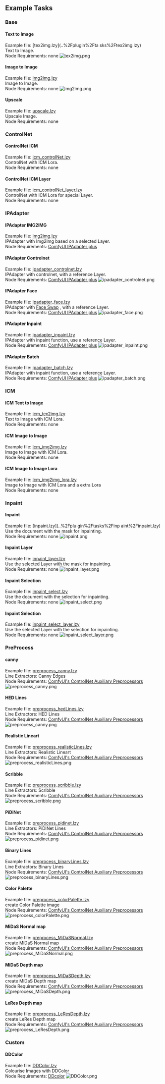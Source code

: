 ## Example Tasks

### Base
#### Text to Image
Example file: [tex2img.lzy](..%2Fplugin%2Fta sks%2Ftex2img.lzy) \
Text to Image. \
Node Requirements: none
![tex2img.png](..%2Fplugin%2Ftasks%2Ftex2img.png)

#### Image to Image
Example file: [img2img.lzy](..%2Fplugin%2Ftasks%2Fimg2img.lzy) \
Image to Image. \
Node Requirements: none
![img2img.png](..%2Fplugin%2Ftasks%2Fimg2img.png)

#### Upscale
Example file: [upscale.lzy](..%2Fplugin%2Ftasks%2Fupscale.lzy) \
Upscale Image. \
Node Requirements: none

### ControlNet
#### ControlNet ICM
Example file: [icm_controlNet.lzy](..%2Fplugin%2Ftasks%2Fcontrolnet%2Ficm_controlNet.lzy) \
ControlNet with ICM Lora. \
Node Requirements: none

#### ControlNet ICM Layer
Example file: [icm_controlNet_layer.lzy](..%2Fplugin%2Ftasks%2Fcontrolnet%2Ficm_controlNet_layer.lzy) \
ControlNet with ICM Lora for special Layer. \
Node Requirements: none

### IPAdapter
#### IPAdapter IMG2IMG
Example file: [img2img.lzy](..%2Fplugin%2Ftasks%2Fipadapter%2Fimg2img.lzy) \
IPAdapter with Img2Img based on a selected Layer. \
Node Requirements: [ComfyUI IPAdapter plus](https://github.com/cubiq/ComfyUI_IPAdapter_plus)

#### IPAdapter Controlnet
Example file: [ipadapter_controlnet.lzy](..%2Fplugin%2Ftasks%2Fipadapter%2Fipadapter_controlnet.lzy)\
IPAdapter with controlnet, with a reference Layer. \
Node Requirements:  [ComfyUI IPAdapter plus](https://github.com/cubiq/ComfyUI_IPAdapter_plus)
![ipadapter_controlnet.png](..%2Fplugin%2Ftasks%2Fipadapter%2Fipadapter_controlnet.png)

#### IPAdapter Face
Example file: [ipadapter_face.lzy](..%2Fplugin%2Ftasks%2Fipadapter%2Fipadapter_face.lzy)\
IPAdapter with [Face Swap](https://github.com/cubiq/ComfyUI_IPAdapter_plus?tab=readme-ov-file#ipadapter-face) , with a reference Layer. \
Node Requirements:  [ComfyUI IPAdapter plus](https://github.com/cubiq/ComfyUI_IPAdapter_plus)
![ipadapter_face.png](..%2Fplugin%2Ftasks%2Fipadapter%2Fipadapter_face.png)

#### IPAdapter Inpaint
Example file: [ipadapter_inpaint.lzy](..%2Fplugin%2Ftasks%2Fipadapter%2Fipadapter_inpaint.lzy)\
IPAdapter with inpaint function, use a reference Layer. \
Node Requirements:  [ComfyUI IPAdapter plus](https://github.com/cubiq/ComfyUI_IPAdapter_plus)
![ipadapter_inpaint.png](..%2Fplugin%2Ftasks%2Fipadapter%2Fipadapter_inpaint.png)

#### IPAdapter Batch
Example file: [ipadapter_batch.lzy](..%2Fplugin%2Ftasks%2Fipadapter%2Fipadapter_batch.lzy)\
IPAdapter with inpaint function, use a reference Layer. \
Node Requirements:  [ComfyUI IPAdapter plus](https://github.com/cubiq/ComfyUI_IPAdapter_plus)
![ipadapter_batch.png](..%2Fplugin%2Ftasks%2Fipadapter%2Fipadapter_batch.png)

### ICM
#### ICM Text to Image
Example file: [icm_tex2img.lzy](..%2Fplugin%2Ftasks%2Flcm%2Ficm_tex2img.lzy) \
Text to Image with ICM Lora. \
Node Requirements: none

#### ICM Image to Image
Example file: [lcm_img2img.lzy](..%2Fplugin%2Ftasks%2Flcm%2Flcm_img2img.lzy) \
Image to Image with ICM Lora. \
Node Requirements: none

#### ICM Image to Image Lora
Example file: [lcm_img2img_lora.lzy](..%2Fplugin%2Ftasks%2Flcm%2Flcm_img2img_lora.lzy) \
Image to Image with ICM Lora and a extra Lora \
Node Requirements: none

### Inpaint
#### Inpaint 
Example file: [inpaint.lzy](..%2Fplu gin%2Ftasks%2Finp aint%2Finpaint.lzy) \
Use the document with the mask for inpainting. \
Node Requirements: none 
![inpaint.png](..%2Fplugin%2Ftasks%2Finpaint%2Finpaint.png)

#### Inpaint Layer
Example file: [inpaint_layer.lzy](..%2Fplugin%2Ftasks%2Finpaint%2Finpaint_layer.lzy) \
Use the selected Layer with the mask for inpainting. \
Node Requirements: none
![inpaint_layer.png](..%2Fplugin%2Ftasks%2Finpaint%2Finpaint_layer.png)

#### Inpaint Selection
Example file: [inpaint_select.lzy](..%2Fplugin%2Ftasks%2Finpaint%2Finpaint_select.lzy)\
Use the document with the selection for inpainting. \
Node Requirements: none
![inpaint_select.png](..%2Fplugin%2Ftasks%2Finpaint%2Finpaint_select.png)

#### Inpaint Selection
Example file: [inpaint_select_layer.lzy](..%2Fplugin%2Ftasks%2Finpaint%2Finpaint_select_layer.lzy)\
Use the selected Layer with the selection for inpainting. \
Node Requirements: none
![inpaint_select_layer.png](..%2Fplugin%2Ftasks%2Finpaint%2Finpaint_select_layer.png)

### PreProcess
#### canny
Example file: [preprocess_canny.lzy](..%2Fplugin%2Ftasks%2Fpreprocess%2Fpreprocess_canny.lzy)\
Line Extractors: Canny Edges \
Node Requirements: [ComfyUI's ControlNet Auxiliary Preprocessors](https://github.com/Fannovel16/comfyui_controlnet_aux)
![preprocess_canny.png](..%2Fplugin%2Ftasks%2Fpreprocess%2Fpreprocess_canny.png)

#### HED Lines
Example file: [preprocess_hedLines.lzy](..%2Fplugin%2Ftasks%2Fpreprocess%2Fpreprocess_hedLines.lzy)\
Line Extractors: HED Lines \
Node Requirements: [ComfyUI's ControlNet Auxiliary Preprocessors](https://github.com/Fannovel16/comfyui_controlnet_aux)
![preprocess_canny.png](..%2Fplugin%2Ftasks%2Fpreprocess%2Fpreprocess_canny.png)

#### Realistic Lineart
Example file: [preprocess_realisticLines.lzy](..%2Fplugin%2Ftasks%2Fpreprocess%2Fpreprocess_realisticLines.lzy)\
Line Extractors: Realistic Lineart \
Node Requirements: [ComfyUI's ControlNet Auxiliary Preprocessors](https://github.com/Fannovel16/comfyui_controlnet_aux)
![preprocess_realisticLines.png](..%2Fplugin%2Ftasks%2Fpreprocess%2Fpreprocess_realisticLines.png)

#### Scribble
Example file: [preprocess_scribble.lzy](..%2Fplugin%2Ftasks%2Fpreprocess%2Fpreprocess_scribble.lzy)\
Line Extractors: Scribble \
Node Requirements: [ComfyUI's ControlNet Auxiliary Preprocessors](https://github.com/Fannovel16/comfyui_controlnet_aux)
![preprocess_scribble.png](..%2Fplugin%2Ftasks%2Fpreprocess%2Fpreprocess_scribble.png)

#### PiDiNet
Example file: [preprocess_pidinet.lzy](..%2Fplugin%2Ftasks%2Fpreprocess%2Fpreprocess_pidinet.lzy)\
Line Extractors: PiDINet Lines \
Node Requirements: [ComfyUI's ControlNet Auxiliary Preprocessors](https://github.com/Fannovel16/comfyui_controlnet_aux)
![preprocess_pidinet.png](..%2Fplugin%2Ftasks%2Fpreprocess%2Fpreprocess_pidinet.png)

#### Binary Lines
Example file: [preprocess_binaryLines.lzy](..%2Fplugin%2Ftasks%2Fpreprocess%2Fpreprocess_binaryLines.lzy)\
Line Extractors: Binary Lines \
Node Requirements: [ComfyUI's ControlNet Auxiliary Preprocessors](https://github.com/Fannovel16/comfyui_controlnet_aux)
![preprocess_binaryLines.png](..%2Fplugin%2Ftasks%2Fpreprocess%2Fpreprocess_binaryLines.png)

#### Color Palette
Example file: [preprocess_colorPalette.lzy](..%2Fplugin%2Ftasks%2Fpreprocess%2Fpreprocess_colorPalette.lzy)\
create Color Palette image \
Node Requirements: [ComfyUI's ControlNet Auxiliary Preprocessors](https://github.com/Fannovel16/comfyui_controlnet_aux)
![preprocess_colorPalette.png](..%2Fplugin%2Ftasks%2Fpreprocess%2Fpreprocess_colorPalette.png)

#### MiDaS Normal map
Example file: [preprocess_MiDaSNormal.lzy](..%2Fplugin%2Ftasks%2Fpreprocess%2Fpreprocess_MiDaSNormal.lzy)\
create MiDaS Normal map \
Node Requirements: [ComfyUI's ControlNet Auxiliary Preprocessors](https://github.com/Fannovel16/comfyui_controlnet_aux)
![preprocess_MiDaSNormal.png](..%2Fplugin%2Ftasks%2Fpreprocess%2Fpreprocess_MiDaSNormal.png)

#### MiDaS Depth map
Example file: [preprocess_MiDaSDepth.lzy](..%2Fplugin%2Ftasks%2Fpreprocess%2Fpreprocess_MiDaSDepth.lzy)\
create MiDaS Depth map \
Node Requirements: [ComfyUI's ControlNet Auxiliary Preprocessors](https://github.com/Fannovel16/comfyui_controlnet_aux)
![preprocess_MiDaSDepth.png](..%2Fplugin%2Ftasks%2Fpreprocess%2Fpreprocess_MiDaSDepth.png)

#### LeRes Depth map
Example file: [preprocess_LeResDepth.lzy](..%2Fplugin%2Ftasks%2Fpreprocess%2Fpreprocess_LeResDepth.lzy)\
create LeRes Depth map \
Node Requirements: [ComfyUI's ControlNet Auxiliary Preprocessors](https://github.com/Fannovel16/comfyui_controlnet_aux)
![preprocess_LeResDepth.png](..%2Fplugin%2Ftasks%2Fpreprocess%2Fpreprocess_LeResDepth.png)
### Custom
#### DDColor
Example file: [DDColor.lzy](..%2Fplugin%2Ftasks%2Fcustom%2FDDColor.lzy)\
Colourise Images with DDColor \
Node Requirements: [DDcolor](https://github.com/kijai/ComfyUI-DDColor?tab=readme-ov-file)
![DDColor.png](..%2Fplugin%2Ftasks%2Fcustom%2FDDColor.png)


